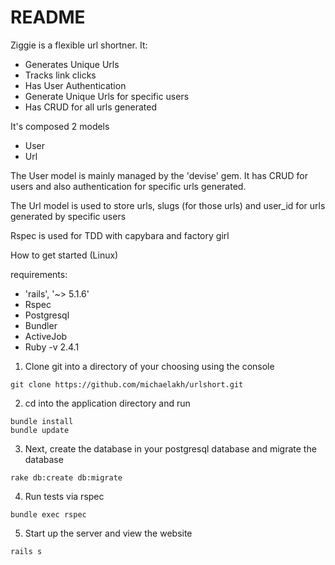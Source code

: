 # README

Ziggie is a flexible url shortner. It:

* Generates Unique Urls
* Tracks link clicks
* Has User Authentication
* Generate Unique Urls for specific users
* Has CRUD for all urls generated

It's composed 2 models
* User
* Url

The User model is mainly managed by the 'devise' gem. It has CRUD for users and also authentication for specific urls generated.

The Url model is used to store urls, slugs (for those urls) and user_id for urls generated by specific users

Rspec is used for TDD with capybara and factory girl

How to get started (Linux)

requirements:

* 'rails', '~> 5.1.6'
* Rspec
* Postgresql
* Bundler
* ActiveJob
* Ruby -v 2.4.1

1. Clone git into a directory of your choosing using the console
```console
git clone https://github.com/michaelakh/urlshort.git
```

2. cd into the application directory and run
```console
bundle install
bundle update
```

3. Next, create the database in your postgresql database and migrate the database
```console
rake db:create db:migrate 
```

4. Run tests via rspec
```console
bundle exec rspec 
```

5. Start up the server and view the website

```console
rails s
```
